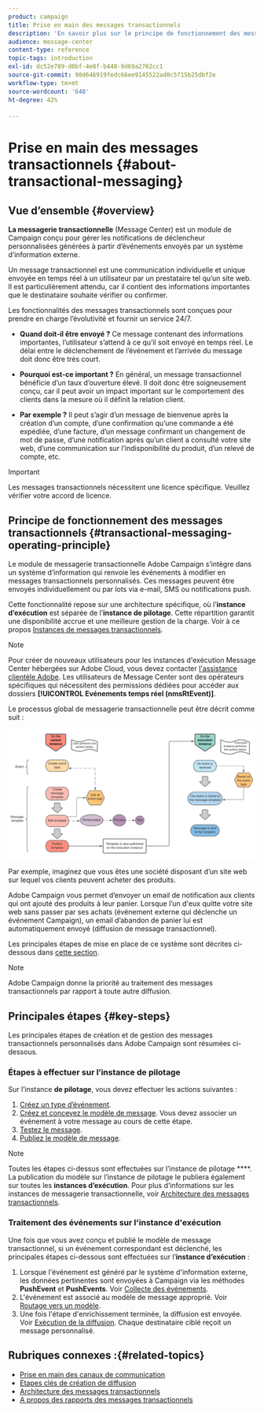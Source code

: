 ```yaml
---
product: campaign
title: Prise en main des messages transactionnels
description: 'En savoir plus sur le principe de fonctionnement des messages transactionnels Adobe Campaign Classic et les étapes clés. '
audience: message-center
content-type: reference
topic-tags: introduction
exl-id: dc52e789-d0bf-4e8f-b448-9d69a2762cc1
source-git-commit: 98d646919fedc66ee9145522ad0c5f15b25dbf2e
workflow-type: tm+mt
source-wordcount: '648'
ht-degree: 42%

---
```



# Prise en main des messages transactionnels {#about-transactional-messaging}

## Vue d’ensemble {#overview}

**La messagerie transactionnelle**  (Message Center) est un module de Campaign conçu pour gérer les notifications de déclencheur personnalisées générées à partir d’événements envoyés par un système d’information externe.

Un message transactionnel est une communication individuelle et unique envoyée en temps réel à un utilisateur par un prestataire tel qu’un site web. Il est particulièrement attendu, car il contient des informations importantes que le destinataire souhaite vérifier ou confirmer.

Les fonctionnalités des messages transactionnels sont conçues pour prendre en charge l’évolutivité et fournir un service 24/7.

* **Quand doit-il être envoyé ?** Ce message contenant des informations importantes, l’utilisateur s’attend à ce qu’il soit envoyé en temps réel. Le délai entre le déclenchement de l’événement et l’arrivée du message doit donc être très court.

* **Pourquoi est-ce important ?** En général, un message transactionnel bénéficie d’un taux d’ouverture élevé. Il doit donc être soigneusement conçu, car il peut avoir un impact important sur le comportement des clients dans la mesure où il définit la relation client.

* **Par exemple ?** Il peut s’agir d’un message de bienvenue après la création d’un compte, d’une confirmation qu’une commande a été expédiée, d’une facture, d’un message confirmant un changement de mot de passe, d’une notification après qu’un client a consulté votre site web, d’une communication sur l’indisponibilité du produit, d’un relevé de compte, etc.

>[!IMPORTANT]
>
>Les messages transactionnels nécessitent une licence spécifique. Veuillez vérifier votre accord de licence.

<!--Before starting with transactional messaging, make sure you read the corresponding [best practices and limitations]().-->

## Principe de fonctionnement des messages transactionnels {#transactional-messaging-operating-principle}

Le module de messagerie transactionnelle Adobe Campaign s’intègre dans un système d’information qui renvoie les événements à modifier en messages transactionnels personnalisés. Ces messages peuvent être envoyés individuellement ou par lots via e-mail, SMS ou notifications push.

Cette fonctionnalité repose sur une architecture spécifique, où l’**instance d’exécution** est séparée de l’**instance de pilotage**. Cette répartition garantit une disponibilité accrue et une meilleure gestion de la charge. Voir à ce propos [Instances de messages transactionnels](../../message-center/using/transactional-messaging-architecture.md).

>[!NOTE]
>
>Pour créer de nouveaux utilisateurs pour les instances d&#39;exécution Message Center hébergées sur Adobe Cloud, vous devez contacter [l&#39;assistance clientèle Adobe](https://helpx.adobe.com/fr/enterprise/admin-guide.html/enterprise/using/support-for-experience-cloud.ug.html). Les utilisateurs de Message Center sont des opérateurs spécifiques qui nécessitent des permissions dédiées pour accéder aux dossiers **[!UICONTROL Evénements temps réel (nmsRtEvent)]**.

Le processus global de messagerie transactionnelle peut être décrit comme suit :

![](assets/transactional-msg-overview.png)

Par exemple, imaginez que vous êtes une société disposant d’un site web sur lequel vos clients peuvent acheter des produits.

Adobe Campaign vous permet d’envoyer un email de notification aux clients qui ont ajouté des produits à leur panier. Lorsque l’un d&#39;eux quitte votre site web sans passer par ses achats (événement externe qui déclenche un événement Campaign), un email d’abandon de panier lui est automatiquement envoyé (diffusion de message transactionnel).

Les principales étapes de mise en place de ce système sont décrites ci-dessous dans [cette section](#key-steps).

>[!NOTE]
>
>Adobe Campaign donne la priorité au traitement des messages transactionnels par rapport à toute autre diffusion.

## Principales étapes {#key-steps}

Les principales étapes de création et de gestion des messages transactionnels personnalisés dans Adobe Campaign sont résumées ci-dessous.

### Étapes à effectuer sur l’instance de pilotage

Sur l’instance **de pilotage**, vous devez effectuer les actions suivantes :

1. [Créez un type d’événement](../../message-center/using/creating-event-types.md).
1. [Créez et concevez le modèle de message](../../message-center/using/creating-the-message-template.md). Vous devez associer un événement à votre message au cours de cette étape.
1. [Testez le message](../../message-center/using/testing-message-templates.md).
1. [Publiez le modèle de message](../../message-center/using/publishing-message-templates.md).

>[!NOTE]
>
>Toutes les étapes ci-dessus sont effectuées sur l’instance de pilotage ****. La publication du modèle sur l’instance de pilotage le publiera également sur toutes les **instances d’exécution**. Pour plus d’informations sur les instances de messagerie transactionnelle, voir [Architecture des messages transactionnels](../../message-center/using/transactional-messaging-architecture.md).

### Traitement des événements sur l&#39;instance d&#39;exécution

Une fois que vous avez conçu et publié le modèle de message transactionnel, si un événement correspondant est déclenché, les principales étapes ci-dessous sont effectuées sur l’**instance d’exécution** :

1. Lorsque l&#39;événement est généré par le système d&#39;information externe, les données pertinentes sont envoyées à Campaign via les méthodes **PushEvent** et **PushEvents**. Voir [Collecte des événements](#event-collection).
1. L&#39;événement est associé au modèle de message approprié. Voir [Routage vers un modèle](#routing-towards-a-template).
1. Une fois l&#39;étape d&#39;enrichissement terminée, la diffusion est envoyée. Voir [Exécution de la diffusion](../../message-center/using/delivery-execution.md). Chaque destinataire ciblé reçoit un message personnalisé.

## Rubriques connexes :{#related-topics}

* [Prise en main des canaux de communication](../../delivery/using/communication-channels.md)
* [Etapes clés de création de diffusion](../../delivery/using/steps-about-delivery-creation-steps.md)
* [Architecture des messages transactionnels](../../message-center/using/transactional-messaging-architecture.md)
* [A propos des rapports des messages transactionnels](../../message-center/using/about-transactional-messaging-reports.md)
